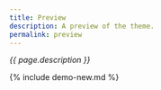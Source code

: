 ```yaml
---
title: Preview
description: A preview of the theme.
permalink: preview
---
```


_{{ page.description }}_

{% include demo-new.md %}